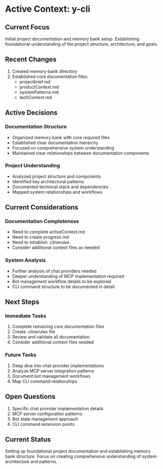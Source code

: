 # Active Context: y-cli

## Current Focus
Initial project documentation and memory bank setup. Establishing foundational understanding of the project structure, architecture, and goals.

## Recent Changes
1. Created memory-bank directory
2. Established core documentation files:
   - projectbrief.md
   - productContext.md
   - systemPatterns.md
   - techContext.md

## Active Decisions

### Documentation Structure
- Organized memory bank with core required files
- Established clear documentation hierarchy
- Focused on comprehensive system understanding
- Maintained clear relationships between documentation components

### Project Understanding
- Analyzed project structure and components
- Identified key architectural patterns
- Documented technical stack and dependencies
- Mapped system relationships and workflows

## Current Considerations

### Documentation Completeness
- Need to complete activeContext.md
- Need to create progress.md
- Need to establish .clinerules
- Consider additional context files as needed

### System Analysis
- Further analysis of chat providers needed
- Deeper understanding of MCP implementation required
- Bot management workflow details to be explored
- CLI command structure to be documented in detail

## Next Steps

### Immediate Tasks
1. Complete remaining core documentation files
2. Create .clinerules file
3. Review and validate all documentation
4. Consider additional context files needed

### Future Tasks
1. Deep dive into chat provider implementations
2. Analyze MCP server integration patterns
3. Document bot management workflows
4. Map CLI command relationships

## Open Questions
1. Specific chat provider implementation details
2. MCP server configuration patterns
3. Bot state management approach
4. CLI command extension points

## Current Status
Setting up foundational project documentation and establishing memory bank structure. Focus on creating comprehensive understanding of system architecture and patterns.
